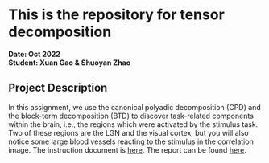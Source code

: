 # This is the repository for tensor decomposition
**Date: Oct 2022**  
**Student: Xuan Gao & Shuoyan Zhao**  
## Project Description
In this assignment,  we use the canonical polyadic decomposition (CPD) and the block-term decomposition (BTD) to discover task-related components within the brain, i.e., the regions which were activated by the stimulus task. Two of these regions are the LGN and the visual cortex, but you will also notice some large blood vessels reacting to the stimulus in the correlation image. The instruction document is [here](./AnalyzingFunctionalUltrasoundImagesUsingTensorDecompositions.pdf). The report can be found [here](./report-tensor-decomposition.pdf).
